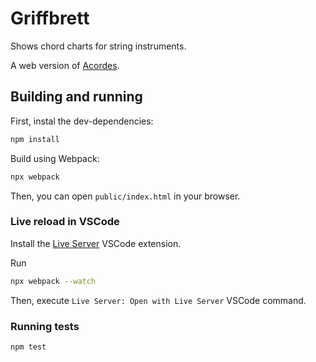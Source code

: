 # Griffbrett

Shows chord charts for string instruments.

A web version of [Acordes](https://github.com/Zabolekar/acordes).


## Building and running

First, instal the dev-dependencies:
```sh
npm install
```

Build using Webpack:
```sh
npx webpack
```

Then, you can open `public/index.html` in your browser.

### Live reload in VSCode

Install the [Live Server](https://marketplace.visualstudio.com/items?itemName=ritwickdey.LiveServer) VSCode extension.

Run
```sh
npx webpack --watch
```
Then, execute `Live Server: Open with Live Server` VSCode command.

### Running tests

```sh
npm test
```

